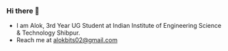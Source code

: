 ### Hi there 👋

- I am Alok, 3rd Year UG Student at Indian Institute of Engineering Science & Technology Shibpur.
- Reach me at alokbits02@gmail.com
